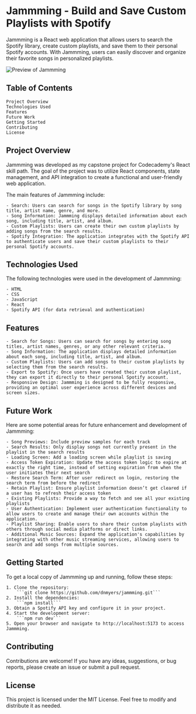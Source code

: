 # Jammming - Build and Save Custom Playlists with Spotify

Jammming is a React web application that allows users to search the Spotify library, create custom playlists, and save them to their personal Spotify accounts. With Jammming, users can easily discover and organize their favorite songs in personalized playlists.

![Preview of Jammming](https://danielnmyers.com/images/jammming.png)

## Table of Contents

    Project Overview
    Technologies Used
    Features
    Future Work
    Getting Started
    Contributing
    License

## Project Overview

Jammming was developed as my capstone project for Codecademy's React skill path. The goal of the project was to utilize React components, state management, and API integration to create a functional and user-friendly web application.

The main features of Jammming include:

    - Search: Users can search for songs in the Spotify library by song title, artist name, genre, and more.
    - Song Information: Jammming displays detailed information about each song, including title, artist, and album.
    - Custom Playlists: Users can create their own custom playlists by adding songs from the search results.
    - Spotify Integration: The application integrates with the Spotify API to authenticate users and save their custom playlists to their personal Spotify accounts.

## Technologies Used

The following technologies were used in the development of Jammming:

    - HTML
    - CSS
    - JavaScript
    - React
    - Spotify API (for data retrieval and authentication)

## Features

    - Search for Songs: Users can search for songs by entering song titles, artist names, genres, or any other relevant criteria.
    - Song Information: The application displays detailed information about each song, including title, artist, and album.
    - Custom Playlists: Users can add songs to their custom playlists by selecting them from the search results.
    - Export to Spotify: Once users have created their custom playlist, they can export it directly to their personal Spotify account.
    - Responsive Design: Jammming is designed to be fully responsive, providing an optimal user experience across different devices and screen sizes.

## Future Work

Here are some potential areas for future enhancement and development of Jammming:

	- Song Previews: Include preview samples for each track
    - Search Results: Only display songs not currently present in the playlist in the search results
    - Loading Screen: Add a loading screen while playlist is saving
    - Access Token Expiration: Update the access token logic to expire at exactly the right time, instead of setting expiration from when the user initiates their next search
    - Restore Search Term: After user redirect on login, restoring the search term from before the redirect
    - Retain Playlist: Ensure playlist information doesn’t get cleared if a user has to refresh their access token
    - Existing Playlists: Provide a way to fetch and see all your existing playlists
    - User Authentication: Implement user authentication functionality to allow users to create and manage their own accounts within the application.
    - Playlist Sharing: Enable users to share their custom playlists with others through social media platforms or direct links.
    - Additional Music Sources: Expand the application's capabilities by integrating with other music streaming services, allowing users to search and add songs from multiple sources.

## Getting Started

To get a local copy of Jammming up and running, follow these steps:

    1. Clone the repository:
        ```git clone https://github.com/dnmyers/jammming.git```
    2. Install the dependencies:
        ```npm install```
    3. Obtain a Spotify API key and configure it in your project.
    4. Start the development server:
        ```npm run dev```
    5. Open your browser and navigate to http://localhost:5173 to access Jammming.

## Contributing

Contributions are welcome! If you have any ideas, suggestions, or bug reports, please create an issue or submit a pull request.

## License
This project is licensed under the MIT License. Feel free to modify and distribute it as needed.